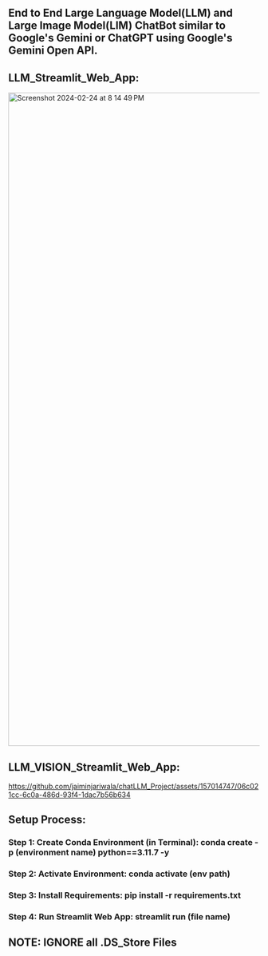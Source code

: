 ## End to End Large Language Model(LLM) and Large Image Model(LIM) ChatBot similar to Google's Gemini or ChatGPT using Google's Gemini Open API.

## LLM_Streamlit_Web_App:
<img width="1309" alt="Screenshot 2024-02-24 at 8 14 49 PM" src="https://github.com/jaiminjariwala/chatLLM_Project/assets/157014747/4225cfbe-8dcd-44a4-b996-b1f1506f2763">


## LLM_VISION_Streamlit_Web_App:
https://github.com/jaiminjariwala/chatLLM_Project/assets/157014747/06c021cc-6c0a-486d-93f4-1dac7b56b634



## Setup Process:
### Step 1: Create Conda Environment (in Terminal): conda create -p (environment name) python==3.11.7 -y
### Step 2: Activate Environment: conda activate (env path)
### Step 3: Install Requirements: pip install -r requirements.txt
### Step 4: Run Streamlit Web App: streamlit run (file name)


## NOTE: IGNORE all .DS_Store Files 


